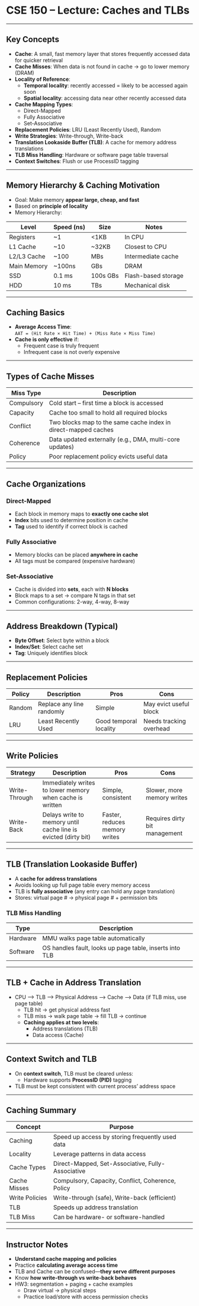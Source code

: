# CSE 150 – Lecture: Caches and TLBs

---

## Key Concepts

- **Cache**: A small, fast memory layer that stores frequently accessed data for quicker retrieval
- **Cache Misses**: When data is not found in cache → go to lower memory (DRAM)
- **Locality of Reference**:
  - **Temporal locality**: recently accessed = likely to be accessed again soon
  - **Spatial locality**: accessing data near other recently accessed data
- **Cache Mapping Types**:
  - Direct-Mapped
  - Fully Associative
  - Set-Associative
- **Replacement Policies**: LRU (Least Recently Used), Random
- **Write Strategies**: Write-through, Write-back
- **Translation Lookaside Buffer (TLB)**: A cache for memory address translations
- **TLB Miss Handling**: Hardware or software page table traversal
- **Context Switches**: Flush or use ProcessID tagging

---

## Memory Hierarchy & Caching Motivation

- Goal: Make memory **appear large, cheap, and fast**
- Based on **principle of locality**
- Memory Hierarchy:

| Level           | Speed (ns) | Size       | Notes               |
|----------------|------------|------------|---------------------|
| Registers      | ~1         | <1KB       | In CPU              |
| L1 Cache       | ~10        | ~32KB      | Closest to CPU      |
| L2/L3 Cache    | ~100       | MBs        | Intermediate cache  |
| Main Memory    | ~100ns     | GBs        | DRAM                |
| SSD            | 0.1 ms     | 100s GBs   | Flash-based storage |
| HDD            | 10 ms      | TBs        | Mechanical disk     |

---

## Caching Basics

- **Average Access Time**:  
  `AAT = (Hit Rate × Hit Time) + (Miss Rate × Miss Time)`
- **Cache is only effective** if:
  - Frequent case is truly frequent
  - Infrequent case is not overly expensive

---

## Types of Cache Misses

| Miss Type     | Description                                                    |
|---------------|----------------------------------------------------------------|
| Compulsory    | Cold start – first time a block is accessed                    |
| Capacity      | Cache too small to hold all required blocks                    |
| Conflict      | Two blocks map to the same cache index in direct-mapped caches |
| Coherence     | Data updated externally (e.g., DMA, multi-core updates)        |
| Policy        | Poor replacement policy evicts useful data                    |

---

## Cache Organizations

### Direct-Mapped
- Each block in memory maps to **exactly one cache slot**
- **Index** bits used to determine position in cache
- **Tag** used to identify if correct block is cached

### Fully Associative
- Memory blocks can be placed **anywhere in cache**
- All tags must be compared (expensive hardware)

### Set-Associative
- Cache is divided into **sets**, each with **N blocks**
- Block maps to a set → compare N tags in that set
- Common configurations: 2-way, 4-way, 8-way

---

## Address Breakdown (Typical)

- **Byte Offset**: Select byte within a block
- **Index/Set**: Select cache set
- **Tag**: Uniquely identifies block

---

## Replacement Policies

| Policy | Description                                      | Pros                      | Cons                     |
|--------|--------------------------------------------------|---------------------------|--------------------------|
| Random | Replace any line randomly                       | Simple                    | May evict useful block   |
| LRU    | Least Recently Used                             | Good temporal locality    | Needs tracking overhead  |

---

## Write Policies

| Strategy       | Description                                                                  | Pros                          | Cons                         |
|----------------|------------------------------------------------------------------------------|-------------------------------|------------------------------|
| Write-Through  | Immediately writes to lower memory when cache is written                     | Simple, consistent            | Slower, more memory writes   |
| Write-Back     | Delays write to memory until cache line is evicted (dirty bit)               | Faster, reduces memory writes | Requires dirty bit management|

---

## TLB (Translation Lookaside Buffer)

- A **cache for address translations**
- Avoids looking up full page table every memory access
- TLB is **fully associative** (any entry can hold any page translation)
- Stores: virtual page # → physical page # + permission bits

### TLB Miss Handling

| Type         | Description                                                  |
|--------------|--------------------------------------------------------------|
| Hardware     | MMU walks page table automatically                           |
| Software     | OS handles fault, looks up page table, inserts into TLB      |

---

## TLB + Cache in Address Translation
- CPU --> TLB --> Physical Address --> Cache --> Data (if TLB miss, use page table)
    - TLB hit → get physical address fast
    - TLB miss → walk page table → fill TLB → continue
    - **Caching applies at two levels**: 
        - Address translations (TLB)
        - Data access (Cache)

---

## Context Switch and TLB

- On **context switch**, TLB must be cleared unless:
  - Hardware supports **ProcessID (PID)** tagging
- TLB must be kept consistent with current process’ address space

---

## Caching Summary

| Concept         | Purpose                                           |
|-----------------|--------------------------------------------------|
| Caching         | Speed up access by storing frequently used data  |
| Locality        | Leverage patterns in data access                 |
| Cache Types     | Direct-Mapped, Set-Associative, Fully-Associative|
| Cache Misses    | Compulsory, Capacity, Conflict, Coherence, Policy|
| Write Policies  | Write-through (safe), Write-back (efficient)     |
| TLB             | Speeds up address translation                    |
| TLB Miss        | Can be hardware- or software-handled             |

---

## Instructor Notes

- **Understand cache mapping and policies**
- Practice **calculating average access time**
- TLB and Cache can be confused—**they serve different purposes**
- Know **how write-through vs write-back behaves**
- HW3: segmentation + paging + cache examples
  - Draw virtual → physical steps
  - Practice load/store with access permission checks